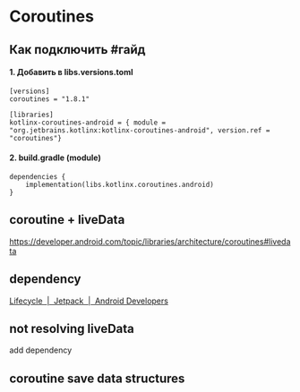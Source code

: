 # Coroutines
## Как подключить #гайд 
#### 1. Добавить в libs.versions.toml
```
[versions]
coroutines = "1.8.1"

[libraries]
kotlinx-coroutines-android = { module = "org.jetbrains.kotlinx:kotlinx-coroutines-android", version.ref = "coroutines"}

```
#### 2. build.gradle (module)
```
dependencies {   
	implementation(libs.kotlinx.coroutines.android)
}
```
## coroutine + liveData
https://developer.android.com/topic/libraries/architecture/coroutines#livedata
## dependency
[Lifecycle  |  Jetpack  |  Android Developers](https://developer.android.com/jetpack/androidx/releases/lifecycle)
## not resolving liveData
add dependency
## coroutine save data structures
